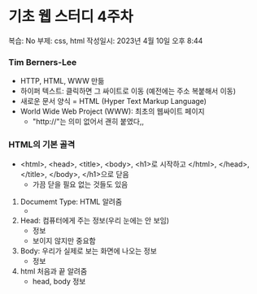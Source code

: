 # 기초 웹 스터디 4주차

복습: No
부제: css, html
작성일시: 2023년 4월 10일 오후 8:44

### Tim Berners-Lee

- HTTP, HTML, WWW 만듦
- 하이퍼 텍스트: 클릭하면 그 싸이트로 이동 (예전에는 주소 복붙해서 이동)
- 새로운 문서 양식 = HTML (Hyper Text Markup Language)
- World Wide Web Project (WWW): 최초의 웹싸이트 페이지
    - "http://"는 의미 없어서 괜히 붙였다,,

### HTML의 기본 골격

- \<html>, \<head>, \<title>, \<body>, \<h1>로 시작하고 \</html>, \</head>, \</title>, \</body>, \</h1>으로 닫음
    - 가끔 닫을 필요 없는 것들도 있음
1. Documemt Type: HTML 알려줌
    - <!DOCTYPE html>
2. Head: 컴퓨터에게 주는 정보(우리 눈에는 안 보임)
    - <head> 정보 </head>
    - 보이지 않지만 중요함
3. Body: 우리가 실제로 보는 화면에 나오는 정보
    - <body> 정보 </body>
4. html 처음과 끝 알려줌
    - <html>head, body 정보 </html>
